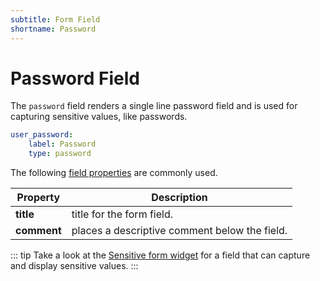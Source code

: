 ```yaml
---
subtitle: Form Field
shortname: Password
---
```

# Password Field

The `password` field renders a single line password field and is used for capturing sensitive values, like passwords.

```yaml
user_password:
    label: Password
    type: password
```

The following [field properties](../form-fields.md) are commonly used.

Property | Description
------------- | -------------
**title** | title for the form field.
**comment** | places a descriptive comment below the field.

::: tip
Take a look at the [Sensitive form widget](./widget-sensitive.md) for a field that can capture and display sensitive values.
:::
